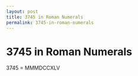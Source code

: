 ```yaml
---
layout: post
title: 3745 in Roman Numerals
permalink: 3745-in-roman-numerals
---
```


# 3745 in Roman Numerals

3745 = MMMDCCXLV

